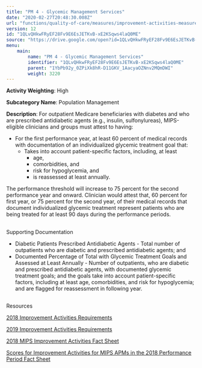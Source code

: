 ```yaml
---
title: "PM 4 - Glycemic Management Services"
date: "2020-02-27T20:48:30.008Z"
url: "functions/quality-of-care/measures/improvement-activities-measures/2018-improvement-activities/pm-4-glycemic-management-services.html"
version: 12
id: "1QLvQHkwFRyEF28Fv9E6EsJETKvB-xE2KSqws4laQ0ME"
source: "https://drive.google.com/open?id=1QLvQHkwFRyEF28Fv9E6EsJETKvB-xE2KSqws4laQ0ME"
menu:
    main:
        name: "PM 4 - Glycemic Management Services"
        identifier: "1QLvQHkwFRyEF28Fv9E6EsJETKvB-xE2KSqws4laQ0ME"
        parent: "1YbPb92y_0ZPiXk8hR-D11GKV_1AacyaOZNnv2MQmDWI"
        weight: 3220
---
```









**Activity Weighting**: High

**Subcategory Name**: Population Management

**Description**: For outpatient Medicare beneficiaries with diabetes and who are prescribed antidiabetic agents (e.g., insulin, sulfonylureas), MIPS-eligible clinicians and groups must attest to having:

* For the first performance year, at least 60 percent of medical records with documentation of an individualized glycemic treatment goal that: 
    * Takes into account patient-specific factors, including, at least 
        * age, 
        * comorbidities, and 
        * risk for hypoglycemia, and
        * is reassessed at least annually.

The performance threshold will increase to 75 percent for the second performance year and onward. Clinician would attest that, 60 percent for first year, or 75 percent for the second year, of their medical records that document individualized glycemic treatment represent patients who are being treated for at least 90 days during the performance periods.







## 

Supporting Documentation

* Diabetic Patients Prescribed Antidiabetic Agents - Total number of outpatients who are diabetic and prescribed antidiabetic agents; and 
* Documented Percentage of Total with Glycemic Treatment Goals and Assessed at Least Annually - Number of outpatients, who are diabetic and prescribed antidiabetic agents, with documented glycemic treatment goals; and the goals take into account patient-specific factors, including at least age, comorbidities, and risk for hypoglycemia; and are flagged for reassessment in following year.







## 

Resources

[2018 Improvement Activities Requirements](https://qpp.cms.gov/mips/improvement-activities?py=2018)

[2019 Improvement Activities Requirements](https://qpp.cms.gov/mips/improvement-activities?py=2019)

[2018 MIPS Improvement Activities Fact Sheet](https://qpp.cms.gov/resource/2018%20MIPS%20Improvement%20Activities%20Fact%20Sheet)

[Scores for Improvement Activities for MIPS APMs in the 2018 Performance Period Fact Sheet](https://qpp.cms.gov/resource/2018%20MIPS%20APMs%20improvement%20Activities%20scores%20fact%20sheet)

